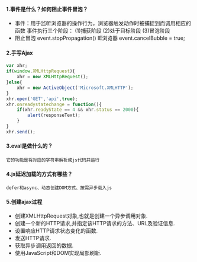 #### 1.事件是什么？如何阻止事件冒泡？
- 事件：用于监听浏览器的操作行为，浏览器触发动作时被捕捉到而调用相应的函数
事件执行三个阶段：
(1)捕获阶段
(2)处于目标阶段
(3)冒泡阶段
- 阻止冒泡
event.stopPropagation()
IE浏览器 event.cancelBubble = true;
#### 2.手写Ajax
```javascript
var xhr;
if(window.XMLHttpRequest){
    xhr = new XMLHttpRequest();
}else{
    xhr = new ActiveObject('Microsoft.XMLHTTP');
}
xhr.open('GET','api',true);
xhr.onreadystatechange = function(){
    if(xhr.readyState == 4 && xhr.status == 2000){
        alert(responseText);
    }
}
xhr.send();
```
#### 3.eval是做什么的？
    它的功能是将对应的字符串解析成js代码并运行
#### 4.js延迟加载的方式有哪些？
    defer和async、动态创建DOM方式、按需异步载入js
#### 5.创建ajax过程
- 创建XMLHttpRequest对象,也就是创建一个异步调用对象.
- 创建一个新的HTTP请求,并指定该HTTP请求的方法、URL及验证信息.
- 设置响应HTTP请求状态变化的函数.
- 发送HTTP请求.
- 获取异步调用返回的数据.
- 使用JavaScript和DOM实现局部刷新.